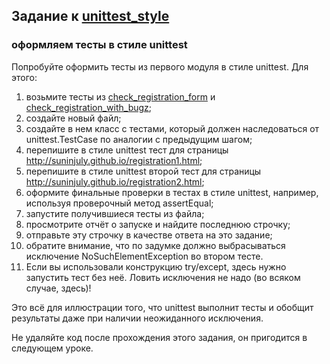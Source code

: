 ## Задание к [unittest_style](../unittest_style.py)

### оформляем тесты в стиле unittest

Попробуйте оформить тесты из первого модуля в стиле unittest. Для этого:

1) возьмите тесты из [check_registration_form](check_registration_form.py) и
   [check_registration_with_bugz](check_registration_with_bugz.py);
2) cоздайте новый файл;
3) cоздайте в нем класс с тестами, который должен наследоваться от unittest.TestCase по аналогии с предыдущим шагом;
4) перепишите в стиле unittest тест для страницы http://suninjuly.github.io/registration1.html;
5) перепишите в стиле unittest второй тест для страницы http://suninjuly.github.io/registration2.html;
6) оформите финальные проверки в тестах в стиле unittest, например, используя проверочный метод assertEqual;
7) запустите получившиеся тесты из файла;
8) просмотрите отчёт о запуске и найдите последнюю строчку;
9) отправьте эту строчку в качестве ответа на это задание;
10) обратите внимание, что по задумке должно выбрасываться исключение NoSuchElementException во втором тесте.
11) Если вы использовали конструкцию try/except, здесь нужно запустить тест без неё.
    Ловить исключения не надо (во всяком случае, здесь)!

Это всё для иллюстрации того, что unittest выполнит тесты и обобщит результаты даже при наличии неожиданного исключения.

Не удаляйте код после прохождения этого задания, он пригодится в следующем уроке.
